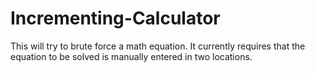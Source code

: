# Incrementing-Calculator
This will try to brute force a math equation.
It currently requires that the equation to be solved is manually entered in two locations.
